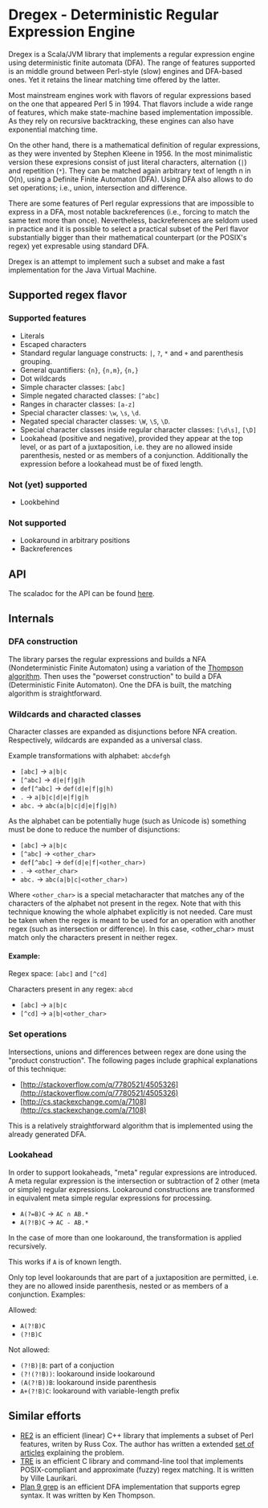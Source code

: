 Dregex - Deterministic Regular Expression Engine
================================================

Dregex is a Scala/JVM library that implements a regular expression engine using deterministic finite automata (DFA). The range of features supported is an middle ground between Perl-style (slow) engines and DFA-based ones. Yet it retains the linear matching time offered by the latter.

Most mainstream engines work with flavors of regular expressions based on the one that appeared Perl 5 in 1994. That flavors include a wide range of features, which make state-machine based implementation impossible. As they rely on recursive backtracking, these engines can also have exponential matching time.

On the other hand, there is a mathematical definition of regular expressions, as they were invented by Stephen Kleene in 1956. In the most minimalistic version these expresions consist of just literal characters, alternation (`|`) and repetition (`*`). They can be matched again arbitrary text of length n in O(n), using a Definite Finite Automaton (DFA). Using DFA also allows to do set operations; i.e., union, intersection and difference.

There are some features of Perl regular expressions that are impossible to express in a DFA, most notable backreferences (i.e., forcing to match the same text more than once). Nevertheless, backreferences are seldom used in practice and it is possible to select a practical subset of the Perl flavor substantially bigger than their mathematical counterpart (or the POSIX's regex) yet expresable using standard DFA.

Dregex is an attempt to implement such a subset and make a fast implementation for the Java Virtual Machine.

Supported regex flavor
----------------------

### Supported features

* Literals
* Escaped characters
* Standard regular language constructs: `|`, `?`, `*` and `+` and parenthesis grouping.
* General quantifiers: `{n}`, `{n,m}`, `{n,}`
* Dot wildcards
* Simple character classes: `[abc]`
* Simple negated characted classes: `[^abc]`
* Ranges in character classes: `[a-z]`
* Special character classes: `\w`, `\s`, `\d`.
* Negated special character classes: `\W`, `\S`, `\D`.
* Special character classes inside regular character classes: `[\d\s]`, `[\D]`
* Lookahead (positive and negative), provided they appear at the top level, or as part of a juxtaposition, i.e. they are no allowed inside parenthesis, nested or as members of a conjunction. Additionally the expression before a lookahead must be of fixed length.

### Not (yet) supported

* Lookbehind

### Not supported

* Lookaround in arbitrary positions
* Backreferences

API
---

The scaladoc for the API can be found [here](http://www.javadoc.io/doc/com.github.marianobarrios/dregex_2.11/0.2-RC2).

Internals
---------

### DFA construction

The library parses the regular expressions and builds a NFA (Nondeterministic Finite Automaton) using a variation of the [Thompson algorithm](http://en.wikipedia.org/w/index.php?title=Thompson%27s_construction_algorithm&oldid=649249684). Then uses the "powerset construction" to build a DFA (Deterministic Finite Automaton). One the DFA is built, the matching algorithm is straightforward.

### Wildcards and characted classes

Character classes are expanded as disjunctions before NFA creation. Respectively, wildcards are expanded as a universal class. 

Example transformations with alphabet: `abcdefgh`

* `[abc]` → `a|b|c`
* `[^abc]` → `d|e|f|g|h`
* `def[^abc]` → `def(d|e|f|g|h)`
* `.` → `a|b|c|d|e|f|g|h`
* `abc.` → `abc(a|b|c|d|e|f|g|h)`

As the alphabet can be potentially huge (such as Unicode is) something must be done to reduce the number of disjunctions:

* `[abc]` → `a|b|c`
* `[^abc]` → `<other_char>`
* `def[^abc]` → `def(d|e|f|<other_char>)`
* `.` → `<other_char>`
* `abc.` → `abc(a|b|c|<other_char>)`

Where `<other_char>` is a special metacharacter that matches any of the characters of the alphabet not present in the regex. Note that with this technique knowing the whole alphabet explicitly is not needed. Care must be taken when the regex is meant to be used for an operation with another regex (such as intersection or difference). In this case, <other_char> must match only the characters present in neither regex. 

#### Example:

Regex space: `[abc]` and `[^cd]`

Characters present in any regex: `abcd`

* `[abc]` → `a|b|c`
* `[^cd]` → `a|b|<other_char>`

### Set operations

Intersections, unions and differences between regex are done using the "product construction". The following pages include graphical explanations of this technique:

* [http://stackoverflow.com/q/7780521/4505326](http://stackoverflow.com/q/7780521/4505326)
* [http://cs.stackexchange.com/a/7108](http://cs.stackexchange.com/a/7108)

This is a relatively straightforward algorithm that is implemented using the already generated DFA.

### Lookahead

In order to support lookaheads, "meta" regular expressions are introduced. A meta regular expression is the intersection or subtraction of 2 other (meta or simple) regular expressions. Lookaround constructions are transformed in equivalent meta simple regular expressions for processing.

* `A(?=B)C` → `AC ∩ AB.*`
* `A(?!B)C` → `AC - AB.*`

In the case of more than one lookaround, the transformation is applied recursively.

This works if `A` is of known length.

Only top level lookarounds that are part of a juxtaposition are permitted, i.e. they are no allowed inside parenthesis, nested or as members of a conjunction. Examples:

Allowed:

* `A(?!B)C`
* `(?!B)C`

Not allowed:

* `(?!B)|B`: part of a conjuction
* `(?!(?!B))`: lookaround inside lookaround
* `(A(?!B))B`: lookaround inside parenthesis
* `A+(?!B)C`: lookaround with variable-length prefix

Similar efforts
---------------

* [RE2](https://github.com/google/re2) is an efficient (linear) C++ library that implements a subset of Perl features, writen by Russ Cox. The author has written a extended [set of articles](http://swtch.com/~rsc/regexp/regexp1.html) explaining the problem.
* [TRE](https://github.com/laurikari/tre/) is an efficient C library and command-line tool that implements POSIX-compliant and approximate (fuzzy) regex matching. It is written by Ville Laurikari.
* [Plan 9 grep](http://swtch.com/usr/local/plan9/src/cmd/grep/) is an efficient DFA implementation that supports egrep syntax. It was written by Ken Thompson.
